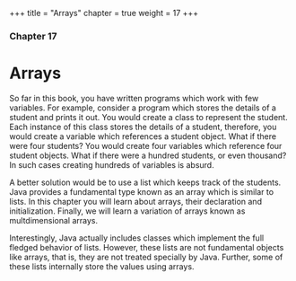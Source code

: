 +++
title = "Arrays"
chapter = true
weight = 17
+++

### Chapter 17
# Arrays

So far in this book, you have written programs which work with few variables.
For example, consider a program which stores the details of a student and prints
it out. You would create a class to represent the student. Each instance of this
class stores the details of a student, therefore, you would create a variable which
references a student object. What if there were four students? You would create
four variables which reference four student objects. What if there were a hundred
students, or even thousand? In such cases creating hundreds of variables is
absurd.

A better solution would be to use a list which keeps track of the students.
Java provides a fundamental type known as an array which is similar to lists.
In this chapter you will learn about arrays, their declaration and initialization.
Finally, we will learn a variation of arrays known as multdimensional arrays.

Interestingly, Java actually includes classes which implement the full fledged
behavior of lists. However, these lists are not fundamental objects like arrays,
that is, they are not treated specially by Java. Further, some of these lists
internally store the values using arrays.